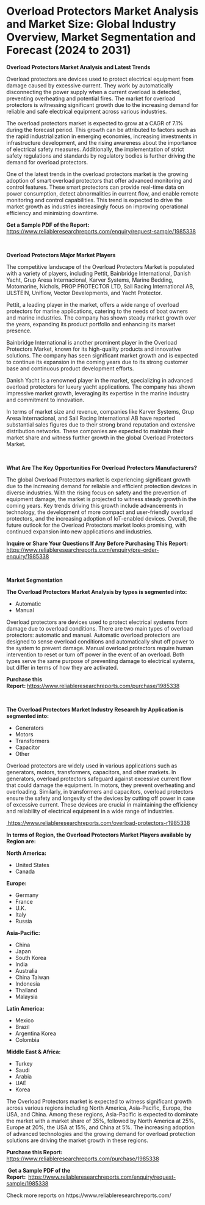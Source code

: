 <p><h1>Overload Protectors Market Analysis and Market Size: Global Industry Overview, Market Segmentation and Forecast (2024 to 2031)</h1></p><p><strong>Overload Protectors Market Analysis and Latest Trends</strong></p>
<p><p>Overload protectors are devices used to protect electrical equipment from damage caused by excessive current. They work by automatically disconnecting the power supply when a current overload is detected, preventing overheating and potential fires. The market for overload protectors is witnessing significant growth due to the increasing demand for reliable and safe electrical equipment across various industries.</p><p>The overload protectors market is expected to grow at a CAGR of 7.1% during the forecast period. This growth can be attributed to factors such as the rapid industrialization in emerging economies, increasing investments in infrastructure development, and the rising awareness about the importance of electrical safety measures. Additionally, the implementation of strict safety regulations and standards by regulatory bodies is further driving the demand for overload protectors.</p><p>One of the latest trends in the overload protectors market is the growing adoption of smart overload protectors that offer advanced monitoring and control features. These smart protectors can provide real-time data on power consumption, detect abnormalities in current flow, and enable remote monitoring and control capabilities. This trend is expected to drive the market growth as industries increasingly focus on improving operational efficiency and minimizing downtime.</p></p>
<p><strong>Get a Sample PDF of the Report:&nbsp;</strong> <a href="https://www.reliableresearchreports.com/enquiry/request-sample/1985338">https://www.reliableresearchreports.com/enquiry/request-sample/1985338</a></p>
<p>&nbsp;</p>
<p><strong>Overload Protectors Major Market Players</strong></p>
<p><p>The competitive landscape of the Overload Protectors Market is populated with a variety of players, including Pettit, Bainbridge International, Danish Yacht, Grup Aresa Internacional, Karver Systems, Marine Bedding, Motomarine, Nichols, PROP PROTECTOR LTD, Sail Racing International AB, ULSTEIN, Uniflow, Vector Developments, and Yacht Protector.</p><p>Pettit, a leading player in the market, offers a wide range of overload protectors for marine applications, catering to the needs of boat owners and marine industries. The company has shown steady market growth over the years, expanding its product portfolio and enhancing its market presence.</p><p>Bainbridge International is another prominent player in the Overload Protectors Market, known for its high-quality products and innovative solutions. The company has seen significant market growth and is expected to continue its expansion in the coming years due to its strong customer base and continuous product development efforts.</p><p>Danish Yacht is a renowned player in the market, specializing in advanced overload protectors for luxury yacht applications. The company has shown impressive market growth, leveraging its expertise in the marine industry and commitment to innovation.</p><p>In terms of market size and revenue, companies like Karver Systems, Grup Aresa Internacional, and Sail Racing International AB have reported substantial sales figures due to their strong brand reputation and extensive distribution networks. These companies are expected to maintain their market share and witness further growth in the global Overload Protectors Market.</p></p>
<p>&nbsp;</p>
<p><strong>What Are The Key Opportunities For Overload Protectors Manufacturers?</strong></p>
<p><p>The global Overload Protectors market is experiencing significant growth due to the increasing demand for reliable and efficient protection devices in diverse industries. With the rising focus on safety and the prevention of equipment damage, the market is projected to witness steady growth in the coming years. Key trends driving this growth include advancements in technology, the development of more compact and user-friendly overload protectors, and the increasing adoption of IoT-enabled devices. Overall, the future outlook for the Overload Protectors market looks promising, with continued expansion into new applications and industries.</p></p>
<p><strong>Inquire or Share Your Questions If Any Before Purchasing This Report:</strong> <a href="https://www.reliableresearchreports.com/enquiry/pre-order-enquiry/1985338">https://www.reliableresearchreports.com/enquiry/pre-order-enquiry/1985338</a></p>
<p>&nbsp;</p>
<p><strong>Market Segmentation</strong></p>
<p><strong>The Overload Protectors Market Analysis by types is segmented into:</strong></p>
<p><ul><li>Automatic</li><li>Manual</li></ul></p>
<p><p>Overload protectors are devices used to protect electrical systems from damage due to overload conditions. There are two main types of overload protectors: automatic and manual. Automatic overload protectors are designed to sense overload conditions and automatically shut off power to the system to prevent damage. Manual overload protectors require human intervention to reset or turn off power in the event of an overload. Both types serve the same purpose of preventing damage to electrical systems, but differ in terms of how they are activated.</p></p>
<p><strong>Purchase this Report:&nbsp;</strong><a href="https://www.reliableresearchreports.com/purchase/1985338">https://www.reliableresearchreports.com/purchase/1985338</a></p>
<p>&nbsp;</p>
<p><strong>The Overload Protectors Market Industry Research by Application is segmented into:</strong></p>
<p><ul><li>Generators</li><li>Motors</li><li>Transformers</li><li>Capacitor</li><li>Other</li></ul></p>
<p><p>Overload protectors are widely used in various applications such as generators, motors, transformers, capacitors, and other markets. In generators, overload protectors safeguard against excessive current flow that could damage the equipment. In motors, they prevent overheating and overloading. Similarly, in transformers and capacitors, overload protectors ensure the safety and longevity of the devices by cutting off power in case of excessive current. These devices are crucial in maintaining the efficiency and reliability of electrical equipment in a wide range of industries.</p></p>
<p><a href="https://www.reliableresearchreports.com/overload-protectors-r1985338">&nbsp;https://www.reliableresearchreports.com/overload-protectors-r1985338</a></p>
<p><strong>In terms of Region, the Overload Protectors Market Players available by Region are:</strong></p>
<p>
    <p> <strong> North America: </strong>
        <ul>
            <li>United States</li>
            <li>Canada</li>
        </ul>
        </p> 
    <p> <strong> Europe: </strong>
        <ul>
            <li>Germany</li>
            <li>France</li>
            <li>U.K.</li>
            <li>Italy</li>
            <li>Russia</li>
        </ul>
        </p> 
    <p> <strong> Asia-Pacific: </strong>
        <ul>
            <li>China</li>
            <li>Japan</li>
            <li>South Korea</li>
            <li>India</li>
            <li>Australia</li>
            <li>China Taiwan</li>
            <li>Indonesia</li>
            <li>Thailand</li>
            <li>Malaysia</li>
        </ul>
        </p> 
    <p> <strong> Latin America: </strong>
        <ul>
            <li>Mexico</li>
            <li>Brazil</li>
            <li>Argentina Korea</li>
            <li>Colombia</li>
        </ul>
        </p> 
    <p> <strong> Middle East & Africa: </strong>
        <ul>
            <li>Turkey</li>
            <li>Saudi</li>
            <li>Arabia</li>
            <li>UAE</li>
            <li>Korea</li>
        </ul>
    </p>
    </p>
<p><p>The Overload Protectors market is expected to witness significant growth across various regions including North America, Asia-Pacific, Europe, the USA, and China. Among these regions, Asia-Pacific is expected to dominate the market with a market share of 35%, followed by North America at 25%, Europe at 20%, the USA at 15%, and China at 5%. The increasing adoption of advanced technologies and the growing demand for overload protection solutions are driving the market growth in these regions.</p></p>
<p><strong>Purchase this Report: </strong><a href="https://www.reliableresearchreports.com/purchase/1985338">https://www.reliableresearchreports.com/purchase/1985338</a></p>
<p>&nbsp;<strong>Get a Sample PDF of the Report:&nbsp;&nbsp;</strong><a href="https://www.reliableresearchreports.com/enquiry/request-sample/1985338">https://www.reliableresearchreports.com/enquiry/request-sample/1985338</a></p>
<p><strong></strong></p>
<p>Check more reports on https://www.reliableresearchreports.com/</p>